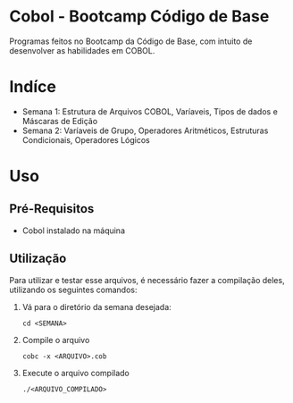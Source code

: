 # Cobol - Bootcamp Código de Base

Programas feitos no Bootcamp da Código de Base, com intuito de desenvolver as habilidades em COBOL.

# Indíce

- Semana 1: Estrutura de Arquivos COBOL, Varíaveis, Tipos de dados e Máscaras de Edição
- Semana 2: Varíaveis de Grupo, Operadores Aritméticos, Estruturas Condicionais, Operadores Lógicos

# Uso

## Pré-Requisitos

- Cobol instalado na máquina

## Utilização

Para utilizar e testar esse arquivos, é necessário fazer a compilação deles, utilizando os seguintes comandos:

1. Vá para o diretório da semana desejada:

    ```
    cd <SEMANA>
    ```

2. Compile o arquivo

    ```
    cobc -x <ARQUIVO>.cob
    ```

3. Execute o arquivo compilado

    ```
    ./<ARQUIVO_COMPILADO>
    ```
